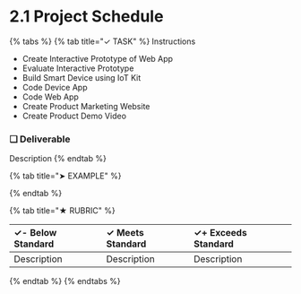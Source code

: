 # 2.1 Project Schedule

{% tabs %}
{% tab title="✓ TASK" %}
Instructions

* Create Interactive Prototype of Web App
* Evaluate Interactive Prototype
* Build Smart Device using IoT Kit
* Code Device App
* Code Web App
* Create Product Marketing Website
* Create Product Demo Video

### **❏ Deliverable**

Description
{% endtab %}

{% tab title="➤ EXAMPLE" %}

{% endtab %}

{% tab title="★ RUBRIC" %}


| **✓- Below Standard** | **✓ Meets Standard** | **✓+ Exceeds Standard** |
| :--- | :--- | :--- |
| Description | Description | Description |
{% endtab %}
{% endtabs %}

